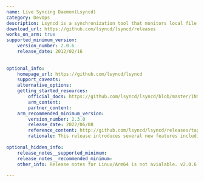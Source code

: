```yaml
---
name: Live Syncing Daemon(Lsyncd)
category: DevOps
description: Lsyncd is a synchronization tool that monitors local file changes and mirrors them to remote servers in real-time.
download_url: https://github.com/lsyncd/lsyncd/releases
works_on_arm: true
supported_minimum_version:
    version_number: 2.0.6
    release_date: 2012/02/16
 
 
optional_info:
    homepage_url: https://github.com/lsyncd/lsyncd
    support_caveats:
    alternative_options:
    getting_started_resources:
        official_docs: https://github.com/lsyncd/lsyncd/blob/master/INSTALL
        arm_content:
        partner_content:
    arm_recommended_minimum_version:
        version_number: 2.3.0
        release_date: 2022/06/08
        reference_content: http://github.com/lsyncd/lsyncd/releases/tag/v2.3.0
        rationale: This release introduces several new features including nix flake support, crontab integration, relative executable paths, and support for tunnel commands and batchSizeLimit. A new -onepass option allows Lsyncd to exit after an initial sync, useful for one-time operations. Important fixes include resolving a filesystem injection vulnerability in direct mode, enhanced SSH argument handling, and improved Lua version compatibility in CMake. Other improvements include better support for AWS S3 syncing, rsync exclusions, and copy_unsafe_links exposure.
 
optional_hidden_info:
    release_notes__supported_minimum:
    release_notes__recommended_minimum:
    other_info: Release notes for Linux/Arm64 is not avialable. v2.0.6 is the first released version and has been successfully installed on the Neoverse N1.
 
---
```

